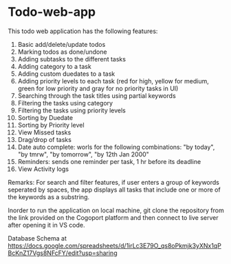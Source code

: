 # Todo-web-app

This todo web application has the following features:
1. Basic add/delete/update todos
2. Marking todos as done/undone
3. Adding subtasks to the different tasks
4. Adding category to a task
5. Adding custom duedates to a task
6. Adding priority levels to each task (red for high, yellow for medium, green for low priority and gray for no priority tasks in UI)
7. Searching through the task titles using partial keywords
8. Filtering the tasks using category
9. Filtering the tasks using priority levels
10. Sorting by Duedate
11. Sorting by Priority level
12. View Missed tasks
13. Drag/drop of tasks
14. Date auto complete: worls for the following combinations: "by today", "by tmrw", "by tomorrow", "by 12th Jan 2000"
15. Reminders: sends one reminder per task, 1 hr before its deadline
16. View Activity logs


Remarks: For search and filter features, if user enters a group of keywords seperated by spaces, the app displays all tasks that include one or more of the keywords as a substring.

Inorder to run the application on local machine, git clone the repository from the link provided on the Cogoport platform and then connect to live server after opening it in VS code. 

Database Schema at https://docs.google.com/spreadsheets/d/1irLc3E79O_qs8oPkmjk3yXNx1qPBcKnZ17Vgs8NFcFY/edit?usp=sharing




